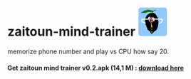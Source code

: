 # zaitoun-mind-trainer ![zaitoun](zaitoun.png)
memorize phone number and play vs CPU how say 20.

#### Get zaitoun mind trainer v0.2.apk (14,1 M) : [download here](https://github.com/monsef-alahem/zaitoun-mind-trainer/raw/master/zaitoun-mind-trainer-v0.2.apk)

